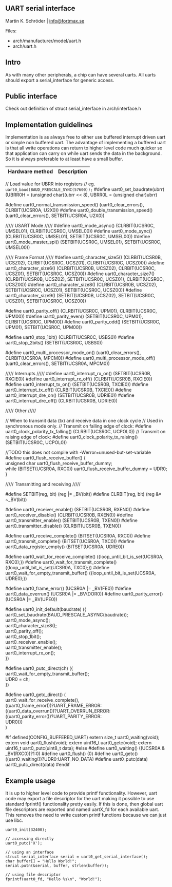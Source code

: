 UART serial interface
----------------------------
Martin K. Schröder | info@fortmax.se

Files:

* arch/manufacturer/model/uart.h
* arch/uart.h

Intro
-----

As with many other peripherals, a chip can have several uarts. All uarts should export a serial_interface for generic access. 


Public interface
----------------

Check out definition of struct serial_interface in arch/interface.h 

Implementation guidelines
----------------------

Implementation is as always free to either use buffered interrupt driven uart or simple non buffered uart. The advantage of implementing a buffered uart is that all write operations can return to higher level code much quicker so that application can carry on while uart sends the data in the background. So it is always preferable to at least have a small buffer. 

| Hardware method | Description |
|-----------------|-------------|

// Load value for UBRR into registers
// eg. `uart0_baud(BAUD_PRESCALE_SYNC(57600));`
#define uart0_set_baudrate(ubrr) (UBRR0H = (unsigned char)(ubrr << 8), UBRR0L = (unsigned char)ubrr)

#define uart0_normal_transmission_speed() (uart0_clear_errors(), CLRBIT(UCSR0A, U2X0))
#define uart0_double_transmission_speed() (uart0_clear_errors(), SETBIT(UCSR0A, U2X0))

///// USART Mode /////
#define uart0_mode_async() (CLRBIT(UCSR0C, UMSEL01), CLRBIT(UCSR0C, UMSEL00))
#define uart0_mode_sync()  (CLRBIT(UCSR0C, UMSEL01), SETBIT(UCSR0C, UMSEL00))
#define uart0_mode_master_spi() (SETBIT(UCSR0C, UMSEL01), SETBIT(UCSR0C, UMSEL00))

///// Frame Format /////
#define uart0_character_size5() (CLRBIT(UCSR0B, UCSZ02), CLRBIT(UCSR0C, UCSZ01), CLRBIT(UCSR0C, UCSZ00))
#define uart0_character_size6() (CLRBIT(UCSR0B, UCSZ02), CLRBIT(UCSR0C, UCSZ01), SETBIT(UCSR0C, UCSZ00))
#define uart0_character_size7() (CLRBIT(UCSR0B, UCSZ02), SETBIT(UCSR0C, UCSZ01), CLRBIT(UCSR0C, UCSZ00))
#define uart0_character_size8() (CLRBIT(UCSR0B, UCSZ02), SETBIT(UCSR0C, UCSZ01), SETBIT(UCSR0C, UCSZ00))
#define uart0_character_size9() (SETBIT(UCSR0B, UCSZ02), SETBIT(UCSR0C, UCSZ01), SETBIT(UCSR0C, UCSZ00))

#define uart0_parity_off()  (CLRBIT(UCSR0C, UPM01), CLRBIT(UCSR0C, UPM00))
#define uart0_parity_even() (SETBIT(UCSR0C, UPM01), CLRBIT(UCSR0C, UPM00))
#define uart0_parity_odd()  (SETBIT(UCSR0C, UPM01), SETBIT(UCSR0C, UPM00))

#define uart0_stop_1bit()  (CLRBIT(UCSR0C, USBS0))
#define uart0_stop_2bits() (SETBIT(UCSR0C, USBS0))

#define uart0_multi_processor_mode_on()  (uart0_clear_errors(), CLRBIT(UCSR0A, MPCM0))
#define uart0_multi_processor_mode_off() (uart0_clear_errors(), SETBIT(UCSR0A, MPCM0))

///// Interrupts /////
#define uart0_interrupt_rx_on()  (SETBIT(UCSR0B, RXCIE0))
#define uart0_interrupt_rx_off() (CLRBIT(UCSR0B, RXCIE0))
#define uart0_interrupt_tx_on()  (SETBIT(UCSR0B, TXCIE0))
#define uart0_interrupt_tx_off() (CLRBIT(UCSR0B, TXCIE0))
#define uart0_interrupt_dre_on()  (SETBIT(UCSR0B, UDRIE0))
#define uart0_interrupt_dre_off() (CLRBIT(UCSR0B, UDRIE0))

///// Other /////

// When to transmit data (tx) and receive data in one clock cycle
// Used in synchronous mode only.
// Transmit on falling edge of clock:
#define uart0_clock_polarity_tx_falling() (CLRBIT(UCSR0C, UCPOL0))
// Transmit on raising edge of clock:
#define uart0_clock_polarity_tx_raising() (SETBIT(UCSR0C, UCPOL0))

//TODO this does not compile with -Werror=unused-but-set-variable
#define uart0_flush_receive_buffer() {\
  unsigned char uart0_flush_receive_buffer_dummy; \
  while (BITSET(UCSR0A, RXC0)) uart0_flush_receive_buffer_dummy = UDR0; \
}

///// Transmitting and receiving /////

#define SETBIT(reg, bit) (reg |= _BV(bit))
#define CLRBIT(reg, bit) (reg &= ~_BV(bit))

#define uart0_receiver_enable()  (SETBIT(UCSR0B, RXEN0))
#define uart0_receiver_disable() (CLRBIT(UCSR0B, RXEN0))
#define uart0_transmitter_enable() (SETBIT(UCSR0B, TXEN0))
#define uart0_transmitter_disable() (CLRBIT(UCSR0B, TXEN0))

#define uart0_receive_complete()  (BITSET(UCSR0A, RXC0))
#define uart0_transmit_complete() (BITSET(UCSR0A, TXC0))
#define uart0_data_register_empty() (BITSET(UCSR0A, UDRE0))

#define uart0_wait_for_receive_complete()      ({loop_until_bit_is_set(UCSR0A, RXC0);})
#define uart0_wait_for_transmit_complete()     ({loop_until_bit_is_set(UCSR0A, TXC0);})
#define uart0_wait_for_empty_transmit_buffer() ({loop_until_bit_is_set(UCSR0A, UDRE0);})

#define uart0_frame_error() (UCSR0A |= _BV(FE0))
#define uart0_data_overrun() (UCSR0A |= _BV(DOR0))
#define uart0_parity_error() (UCSR0A |= _BV(UPE0))

#define uart0_init_default(baudrate) ({ \
  uart0_set_baudrate(BAUD_PRESCALE_ASYNC(baudrate)); \
  uart0_mode_async(); \
  uart0_character_size8(); \
  uart0_parity_off(); \
  uart0_stop_1bit(); \
  uart0_receiver_enable(); \
  uart0_transmitter_enable(); \
  uart0_interrupt_rx_on(); \
})

#define uart0_putc_direct(ch) ({\
	uart0_wait_for_empty_transmit_buffer();\
	UDR0 = ch;\
})

#define uart0_getc_direct() (\
	uart0_wait_for_receive_complete(),\
	((uart0_frame_error())?UART_FRAME_ERROR:\
	((uart0_data_overrun())?UART_OVERRUN_ERROR:\
	((uart0_parity_error())?UART_PARITY_ERROR:\
	UDR0)))\
)

#if defined(CONFIG_BUFFERED_UART)
	extern size_t 		uart0_waiting(void); 
	extern void 			uart0_flush(void);
	extern uint16_t 	uart0_getc(void);
	extern uint16_t 	uart0_putc(uint8_t data);
#else
	#define uart0_waiting() ((UCSR0A & _BV(RXC0))?1:0)
	#define uart0_flush() (0)
	#define uart0_getc() ((uart0_waiting())?UDR0:UART_NO_DATA)
	#define uart0_putc(data) uart0_putc_direct(data) 
#endif

Example usage
--------------------

It is up to higher level code to provide printf functionality. However, uart code may export a file descriptor for the uart making it possible to use standard fprintf() functionality pretty easily. If this is done, then global uart file descriptors are exported and named uartX_fd for each available uart. This removes the need to write custom printf functions because we can just use libc. 

```
uart0_init(32400);

// accessing directly
uart0_putc('X');

// using an interface
struct serial_interface serial = uart0_get_serial_interface();
char buffer[] = "Hello World!"; 
serial.putn(&serial, buffer, strlen(buffer));

// using file descriptor
fprintf(uart0_fd, "Hello %s\n", "World!"); 
```
